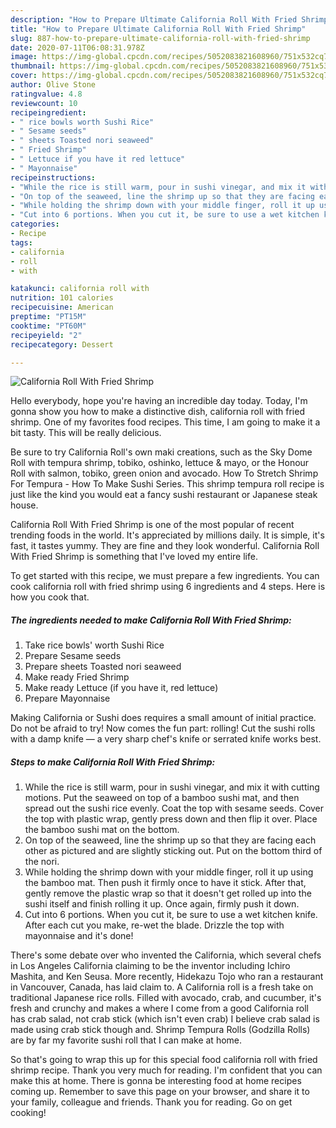 ```yaml
---
description: "How to Prepare Ultimate California Roll With Fried Shrimp"
title: "How to Prepare Ultimate California Roll With Fried Shrimp"
slug: 887-how-to-prepare-ultimate-california-roll-with-fried-shrimp
date: 2020-07-11T06:08:31.978Z
image: https://img-global.cpcdn.com/recipes/5052083821608960/751x532cq70/california-roll-with-fried-shrimp-recipe-main-photo.jpg
thumbnail: https://img-global.cpcdn.com/recipes/5052083821608960/751x532cq70/california-roll-with-fried-shrimp-recipe-main-photo.jpg
cover: https://img-global.cpcdn.com/recipes/5052083821608960/751x532cq70/california-roll-with-fried-shrimp-recipe-main-photo.jpg
author: Olive Stone
ratingvalue: 4.8
reviewcount: 10
recipeingredient:
- " rice bowls worth Sushi Rice"
- " Sesame seeds"
- " sheets Toasted nori seaweed"
- " Fried Shrimp"
- " Lettuce if you have it red lettuce"
- " Mayonnaise"
recipeinstructions:
- "While the rice is still warm, pour in sushi vinegar, and mix it with cutting motions. Put the seaweed on top of a bamboo sushi mat, and then spread out the sushi rice evenly. Coat the top with sesame seeds. Cover the top with plastic wrap, gently press down and then flip it over. Place the bamboo sushi mat on the bottom."
- "On top of the seaweed, line the shrimp up so that they are facing each other as pictured and are slightly sticking out. Put on the bottom third of the nori."
- "While holding the shrimp down with your middle finger, roll it up using the bamboo mat. Then push it firmly once to have it stick. After that, gently remove the plastic wrap so that it doesn&#39;t get rolled up into the sushi itself and finish rolling it up. Once again, firmly push it down."
- "Cut into 6 portions. When you cut it, be sure to use a wet kitchen knife. After each cut you make, re-wet the blade. Drizzle the top with mayonnaise and it&#39;s done!"
categories:
- Recipe
tags:
- california
- roll
- with

katakunci: california roll with 
nutrition: 101 calories
recipecuisine: American
preptime: "PT15M"
cooktime: "PT60M"
recipeyield: "2"
recipecategory: Dessert

---
```



![California Roll With Fried Shrimp](https://img-global.cpcdn.com/recipes/5052083821608960/751x532cq70/california-roll-with-fried-shrimp-recipe-main-photo.jpg)

Hello everybody, hope you're having an incredible day today. Today, I'm gonna show you how to make a distinctive dish, california roll with fried shrimp. One of my favorites food recipes. This time, I am going to make it a bit tasty. This will be really delicious.

Be sure to try California Roll&#39;s own maki creations, such as the Sky Dome Roll with tempura shrimp, tobiko, oshinko, lettuce &amp; mayo, or the Honour Roll with salmon, tobiko, green onion and avocado. How To Stretch Shrimp For Tempura - How To Make Sushi Series. This shrimp tempura roll recipe is just like the kind you would eat a fancy sushi restaurant or Japanese steak house.

California Roll With Fried Shrimp is one of the most popular of recent trending foods in the world. It's appreciated by millions daily. It is simple, it's fast, it tastes yummy. They are fine and they look wonderful. California Roll With Fried Shrimp is something that I've loved my entire life.


To get started with this recipe, we must prepare a few ingredients. You can cook california roll with fried shrimp using 6 ingredients and 4 steps. Here is how you cook that.

<!--inarticleads1-->

##### The ingredients needed to make California Roll With Fried Shrimp:

1. Take  rice bowls&#39; worth Sushi Rice
1. Prepare  Sesame seeds
1. Prepare  sheets Toasted nori seaweed
1. Make ready  Fried Shrimp
1. Make ready  Lettuce (if you have it, red lettuce)
1. Prepare  Mayonnaise


Making California or Sushi does requires a small amount of initial practice. Do not be afraid to try! Now comes the fun part: rolling! Cut the sushi rolls with a damp knife — a very sharp chef&#39;s knife or serrated knife works best. 

<!--inarticleads2-->

##### Steps to make California Roll With Fried Shrimp:

1. While the rice is still warm, pour in sushi vinegar, and mix it with cutting motions. Put the seaweed on top of a bamboo sushi mat, and then spread out the sushi rice evenly. Coat the top with sesame seeds. Cover the top with plastic wrap, gently press down and then flip it over. Place the bamboo sushi mat on the bottom.
1. On top of the seaweed, line the shrimp up so that they are facing each other as pictured and are slightly sticking out. Put on the bottom third of the nori.
1. While holding the shrimp down with your middle finger, roll it up using the bamboo mat. Then push it firmly once to have it stick. After that, gently remove the plastic wrap so that it doesn&#39;t get rolled up into the sushi itself and finish rolling it up. Once again, firmly push it down.
1. Cut into 6 portions. When you cut it, be sure to use a wet kitchen knife. After each cut you make, re-wet the blade. Drizzle the top with mayonnaise and it&#39;s done!


There&#39;s some debate over who invented the California, which several chefs in Los Angeles California claiming to be the inventor including Ichiro Mashita, and Ken Seusa. More recently, Hidekazu Tojo who ran a restaurant in Vancouver, Canada, has laid claim to. A California roll is a fresh take on traditional Japanese rice rolls. Filled with avocado, crab, and cucumber, it&#39;s fresh and crunchy and makes a where I come from a good California roll has crab salad, not crab stick (which isn&#39;t even crab) I believe crab salad is made using crab stick though and. Shrimp Tempura Rolls (Godzilla Rolls) are by far my favorite sushi roll that I can make at home. 

So that's going to wrap this up for this special food california roll with fried shrimp recipe. Thank you very much for reading. I'm confident that you can make this at home. There is gonna be interesting food at home recipes coming up. Remember to save this page on your browser, and share it to your family, colleague and friends. Thank you for reading. Go on get cooking!
